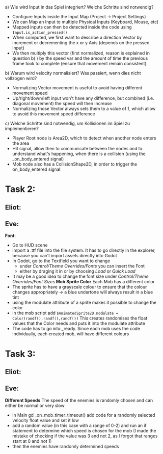 a) Wie wird Input in das Spiel integriert? Welche Schritte sind notwendig?
- Configure Inputs inside the Input Map (Project -> Project Settings) 
 - We can Map an Input to multiple Physical Inputs (Keyboard, Mouse, etc)
- Mapped inputs can then be detected inside the code using `Input.is_action_pressed()`
- When computed, we first want to describe a direction Vector by increment or decrementing the x or y Axis (depends on the pressed input)
- We then multiply this vector (first normalized, reason is explained in question b) ) by the speed var and the amount of time the previous frame took to complete (ensure that movement remain consistent)

b) Warum wird velocity normalisiert? Was passiert, wenn dies nicht vollzogen wird?
- Normalizing Vector movement is useful to avoid having different movement speed
 - Up/right/down/left input won't have any difference, but combined (i.e. diagonal movement) the speed will then increase
 - Normalizing those Vector always sets them to a value of 1, which allow to avoid this movement speed difference

c) Welche Schritte sind notwendig, um Kollisionen im Spiel zu implementieren?
- Player Root node is Area2D, which to detect when another node enters the area
- Hit signal, allow then to communicate between the nodes and to understand what's happening, when there is a collision (using the _on_body_entered signal)
- Mob node also has a CollisionShape2D, in order to trigger the on_body_entered signal

# Task 2:
## Eliot:
## Eve:
**Font**:
- Go to HUD scene
- import a .ttf file into the file system. It has to go directly in the explorer, because you can't import assets directly into Godot
- In Godot, go to the Textfield you want to change
	- under _Control/Theme Overrides/Fonts_ you can insert the Font
	- either by draging it in or by choosing _Load_ or _Quick Load_
- It may be a good idea to change the font size under _Control/Theme Overrides/Font Sizes_
**Mob Sprite Color**
Each Mob has a different color
- The sprite has to have a grayscale colour to ensure that the colour changes appropriately 
-> a blue undertone will always result in a blue tint
- using the modulate attribute of a sprite makes it possible to change the color
- in the mob script add 
`$AnimatedSprite2D.modulate = Color(randf(),randf(),randf())`
This creates randomises the float values that the Color needs and puts it into the modulate attribute
- The code has to go into _ready. Since each mob uses the code individually, each created mob, will have different colours

# Task 3:
## Eliot:
## Eve:
**Different Speeds**
The speed of the enemies is randomly chosen and can either be normal or very slow
- in Main gd _on_mob_timer_timeout()  add code for a randomly selected velocity float value and set it low
- add a random value (in this case with a range of 0-2) and run an if statement to determine which speed is chosen for the mob
(I made the mistake of checking if the value was 3 and not 2, as I forgot that ranges start at 0 and not 1)
- then the enemies have randomly determined speeds

